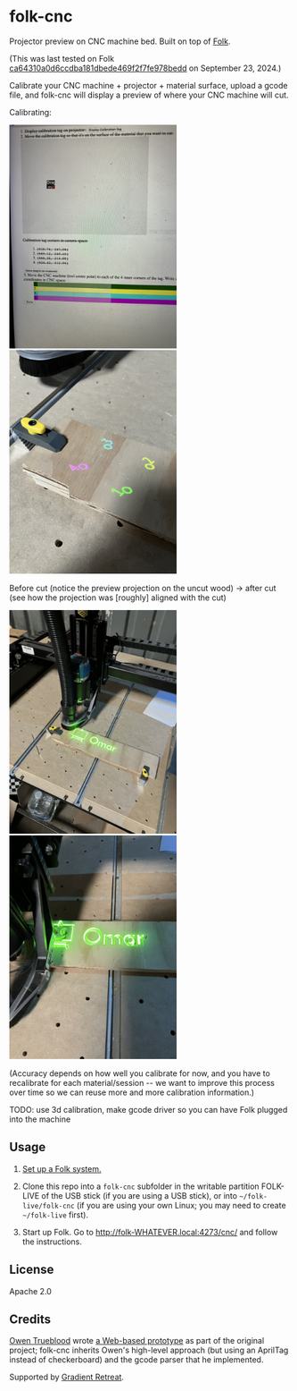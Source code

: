 # folk-cnc

Projector preview on CNC machine bed. Built on top of
[Folk](https://folk.computer).

(This was last tested on Folk
[ca64310a0d6ccdba181dbede469f2f7fe978bedd](https://github.com/FolkComputer/folk/commit/ca64310a0d6ccdba181dbede469f2f7fe978bedd)
on September 23, 2024.)

Calibrate your CNC machine + projector + material surface, upload a
gcode file, and folk-cnc will display a preview of where your CNC
machine will cut.

Calibrating:

<img src="doc/01-calibration-display.jpeg" width="300"> <img src="doc/00-calibration-bed.jpeg" width="300">

Before cut (notice the preview projection on the uncut wood) -> after
cut (see how the projection was [roughly] aligned with the cut)

<img src="doc/02-before-cut.jpeg" width="300"> <img src="doc/03-after-cut.jpeg" width="300">

(Accuracy depends on how well you calibrate for now, and you have to
recalibrate for each material/session -- we want to improve this
process over time so we can reuse more and more calibration
information.)

TODO: use 3d calibration, make gcode driver so you can have Folk
plugged into the machine

## Usage

1. [Set up a Folk system.](https://git.folk.computer/folk/about/)

2. Clone this repo into a `folk-cnc` subfolder in the writable
   partition FOLK-LIVE of the USB stick (if you are using a USB
   stick), or into `~/folk-live/folk-cnc` (if you are using your own
   Linux; you may need to create `~/folk-live` first).

3. Start up Folk. Go to <http://folk-WHATEVER.local:4273/cnc/> and follow the
   instructions.

## License

Apache 2.0

## Credits

[Owen Trueblood](https://owentrueblood.com) wrote [a Web-based
prototype](https://github.com/jmpinit/projected-toolpath-preview) as
part of the original project; folk-cnc inherits Owen's high-level
approach (but using an AprilTag instead of checkerboard) and the gcode
parser that he implemented.

Supported by [Gradient Retreat](https://www.gradientretreat.com).
